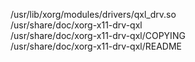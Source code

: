/usr/lib/xorg/modules/drivers/qxl\_drv.so  
/usr/share/doc/xorg-x11-drv-qxl  
/usr/share/doc/xorg-x11-drv-qxl/COPYING  
/usr/share/doc/xorg-x11-drv-qxl/README  
